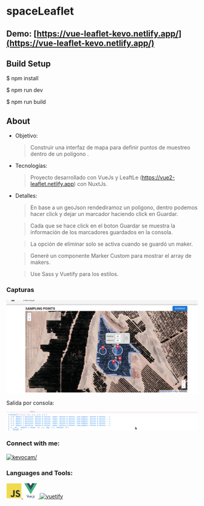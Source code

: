 # spaceLeaflet

## Demo: [https://vue-leaflet-kevo.netlify.app/](https://vue-leaflet-kevo.netlify.app/)

## Build Setup

$ npm install

$ npm run dev

$ npm run build

## About

- Objetivo: 
    >Construir una interfaz de mapa para definir puntos de muestreo dentro de un polígono .

- Tecnologías:
    > Proyecto desarrollado con VueJs y LeaftLe (https://vue2-leaflet.netlify.app) con NuxtJs.

- Detalles: 
    > En base a un geoJson rendediramoz un poligono, dentro podemos hacer click y dejar un marcador haciendo click en Guardar.

    > Cada que se hace click en el boton Guardar se muestra la información de los marcadores guardados en la consola.

    > La opción de eliminar solo se activa cuando se guardó un maker.

    > Generé un componente Marker Custom para mostrar el array de makers.

    > Use Sass y Vuetify para los estilos.

 ### Capturas
 
<img align="center" src="./assets/screen2.png" alt="screen1/"  />
<br>
<p>Salida por consola:</p>
<img align="center" src="./assets/screen1.png" alt="screen1/"  />


<h3 align="left">Connect with me:</h3>
<p align="left">
<a href="https://linkedin.com/in/kevocam/" target="blank"><img align="center" src="https://raw.githubusercontent.com/rahuldkjain/github-profile-readme-generator/master/src/images/icons/Social/linked-in-alt.svg" alt="kevocam/" height="30" width="40" /></a>
</p>

<h3 align="left">Languages and Tools:</h3>
<p align="left"> <a href="https://developer.mozilla.org/en-US/docs/Web/JavaScript" target="_blank"> <img src="https://raw.githubusercontent.com/devicons/devicon/master/icons/javascript/javascript-original.svg" alt="javascript" width="40" height="40"/> </a> <a href="https://vuejs.org/" target="_blank"> <img src="https://raw.githubusercontent.com/devicons/devicon/master/icons/vuejs/vuejs-original-wordmark.svg" alt="vuejs" width="40" height="40"/> </a> <a href="https://vuetifyjs.com/en/" target="_blank"> <img src="https://bestofjs.org/logos/vuetify.svg" alt="vuetify" width="40" height="40"/> </a> </p>